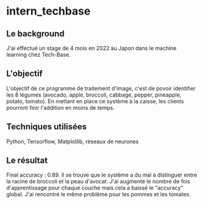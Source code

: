 # intern_techbase
## Le background
J'ai effectué un stage de 4 mois en 2022 au Japon dans le machine learning chez Tech-Base. 
## L'objectif
L'objectif de ce programme de traitement d'image, c'est de povoir identifier les 8 légumes (avocado, apple, broccoli, cabbage, pepper, pineapple, potato, tomato). 
En mettant en place ce système à la caisse, les clients pourront finir l'addition en moins de temps.
## Techniques utilisées
Python, Tensorflow, Matplotlib, réseaux de neurones
## Le résultat
Final accuracy : 0.89.
Il se trouve que le système a du mal à distinguer entre la racine de broccoli et la peau d'avocat. J'ai augmenté le nombre de fois d'apprentissage pour chaque couche 
mais cela a baissé le "accuracy" global. J'ai rencontré le même problème pour les pommes et les tomates.
